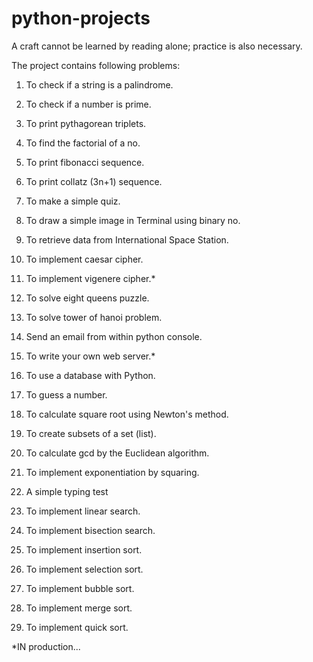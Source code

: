 # python-projects
A craft cannot be learned by reading alone; practice is also necessary.


The project contains following problems:

1. To check if a string is a palindrome.
2. To check if a number is prime.
3. To print pythagorean triplets.
4. To find the factorial of a no.
5. To print fibonacci sequence.
6. To print collatz (3n+1) sequence.
7. To make a simple quiz.
8. To draw a simple image in Terminal using binary no.
9. To retrieve data from International Space Station.
10. To implement caesar cipher.
11. To implement vigenere cipher.*
12. To solve eight queens puzzle.
13. To solve tower of hanoi problem.
14. Send an email from within python console.
15. To write your own web server.*
16. To use a database with Python.
17. To guess a number.
18. To calculate square root using Newton's method.
19. To create subsets of a set (list). 
20. To calculate gcd by the Euclidean algorithm.
21. To implement exponentiation by squaring.
22. A simple typing test


23. To implement linear search.
24. To implement bisection search.


25. To implement insertion sort.
26. To implement selection sort.
27. To implement bubble sort.
28. To implement merge sort.
29. To implement quick sort.

*IN production...